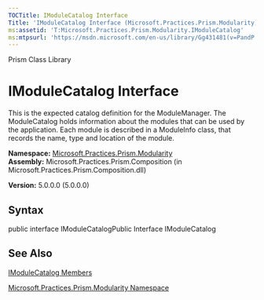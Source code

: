 ```yaml
---
TOCTitle: IModuleCatalog Interface
Title: 'IModuleCatalog Interface (Microsoft.Practices.Prism.Modularity)'
ms:assetid: 'T:Microsoft.Practices.Prism.Modularity.IModuleCatalog'
ms:mtpsurl: 'https://msdn.microsoft.com/en-us/library/Gg431481(v=PandP.50)'
---
```


Prism Class Library

IModuleCatalog Interface
========================

This is the expected catalog definition for the ModuleManager. The ModuleCatalog holds information about the modules that can be used by the application. Each module is described in a ModuleInfo class, that records the name, type and location of the module.

**Namespace:** [Microsoft.Practices.Prism.Modularity](https://msdn.microsoft.com/n:microsoft.practices.prism.modularity)
**Assembly:** Microsoft.Practices.Prism.Composition (in Microsoft.Practices.Prism.Composition.dll)

**Version:** 5.0.0.0 (5.0.0.0)

## Syntax


public interface IModuleCatalogPublic Interface IModuleCatalog

See Also
--------


[IModuleCatalog Members](https://msdn.microsoft.com/allmembers.t:microsoft.practices.prism.modularity.imodulecatalog)

[Microsoft.Practices.Prism.Modularity Namespace](https://msdn.microsoft.com/n:microsoft.practices.prism.modularity)
